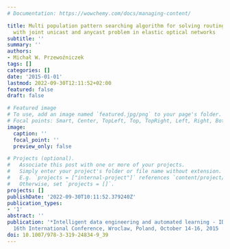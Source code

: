 ```yaml
---
# Documentation: https://wowchemy.com/docs/managing-content/

title: Multi population pattern searching algorithm for solving routing spectrum allocation
  with joint unicast and anycast problem in elastic optical networks
subtitle: ''
summary: ''
authors:
- Michał W. Przewoźniczek
tags: []
categories: []
date: '2015-01-01'
lastmod: 2022-09-30T12:11:52+02:00
featured: false
draft: false

# Featured image
# To use, add an image named `featured.jpg/png` to your page's folder.
# Focal points: Smart, Center, TopLeft, Top, TopRight, Left, Right, BottomLeft, Bottom, BottomRight.
image:
  caption: ''
  focal_point: ''
  preview_only: false

# Projects (optional).
#   Associate this post with one or more of your projects.
#   Simply enter your project's folder or file name without extension.
#   E.g. `projects = ["internal-project"]` references `content/project/deep-learning/index.md`.
#   Otherwise, set `projects = []`.
projects: []
publishDate: '2022-09-30T10:11:52.379240Z'
publication_types:
- '1'
abstract: ''
publication: '*Intelligent data engineering and automated learning - IDEAL 2015 :
  16th International Conference, Wroclaw, Poland, October 14-16, 2015 : proceedings*'
doi: 10.1007/978-3-319-24834-9_39
---
```

